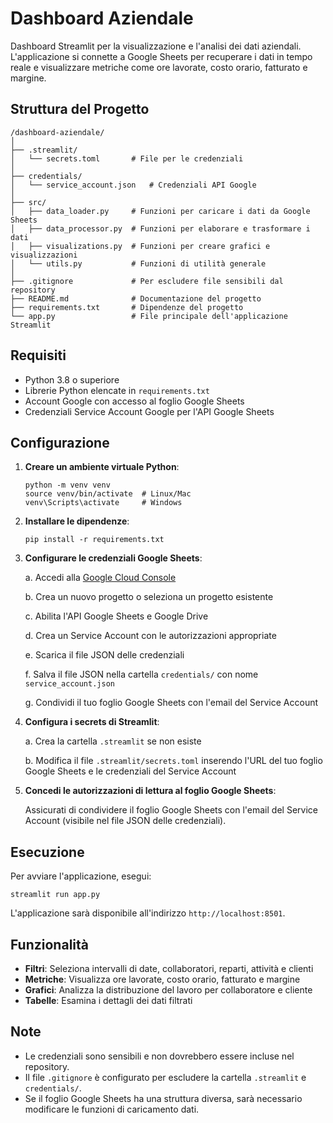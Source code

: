 # Dashboard Aziendale

Dashboard Streamlit per la visualizzazione e l'analisi dei dati aziendali. L'applicazione si connette a Google Sheets per recuperare i dati in tempo reale e visualizzare metriche come ore lavorate, costo orario, fatturato e margine.

## Struttura del Progetto

```
/dashboard-aziendale/
│
├── .streamlit/
│   └── secrets.toml       # File per le credenziali
│
├── credentials/
│   └── service_account.json   # Credenziali API Google
│
├── src/
│   ├── data_loader.py     # Funzioni per caricare i dati da Google Sheets
│   ├── data_processor.py  # Funzioni per elaborare e trasformare i dati
│   ├── visualizations.py  # Funzioni per creare grafici e visualizzazioni
│   └── utils.py           # Funzioni di utilità generale
│
├── .gitignore             # Per escludere file sensibili dal repository
├── README.md              # Documentazione del progetto
├── requirements.txt       # Dipendenze del progetto
└── app.py                 # File principale dell'applicazione Streamlit
```

## Requisiti

- Python 3.8 o superiore
- Librerie Python elencate in `requirements.txt`
- Account Google con accesso al foglio Google Sheets
- Credenziali Service Account Google per l'API Google Sheets

## Configurazione

1. **Creare un ambiente virtuale Python**:
   ```
   python -m venv venv
   source venv/bin/activate  # Linux/Mac
   venv\Scripts\activate     # Windows
   ```

2. **Installare le dipendenze**:
   ```
   pip install -r requirements.txt
   ```

3. **Configurare le credenziali Google Sheets**:
   
   a. Accedi alla [Google Cloud Console](https://console.cloud.google.com/)
   
   b. Crea un nuovo progetto o seleziona un progetto esistente
   
   c. Abilita l'API Google Sheets e Google Drive
   
   d. Crea un Service Account con le autorizzazioni appropriate
   
   e. Scarica il file JSON delle credenziali
   
   f. Salva il file JSON nella cartella `credentials/` con nome `service_account.json`
   
   g. Condividi il tuo foglio Google Sheets con l'email del Service Account

4. **Configura i secrets di Streamlit**:
   
   a. Crea la cartella `.streamlit` se non esiste
   
   b. Modifica il file `.streamlit/secrets.toml` inserendo l'URL del tuo foglio Google Sheets e le credenziali del Service Account

5. **Concedi le autorizzazioni di lettura al foglio Google Sheets**:
   
   Assicurati di condividere il foglio Google Sheets con l'email del Service Account (visibile nel file JSON delle credenziali).

## Esecuzione

Per avviare l'applicazione, esegui:

```
streamlit run app.py
```

L'applicazione sarà disponibile all'indirizzo `http://localhost:8501`.

## Funzionalità

- **Filtri**: Seleziona intervalli di date, collaboratori, reparti, attività e clienti
- **Metriche**: Visualizza ore lavorate, costo orario, fatturato e margine
- **Grafici**: Analizza la distribuzione del lavoro per collaboratore e cliente
- **Tabelle**: Esamina i dettagli dei dati filtrati

## Note

- Le credenziali sono sensibili e non dovrebbero essere incluse nel repository.
- Il file `.gitignore` è configurato per escludere la cartella `.streamlit` e `credentials/`.
- Se il foglio Google Sheets ha una struttura diversa, sarà necessario modificare le funzioni di caricamento dati.